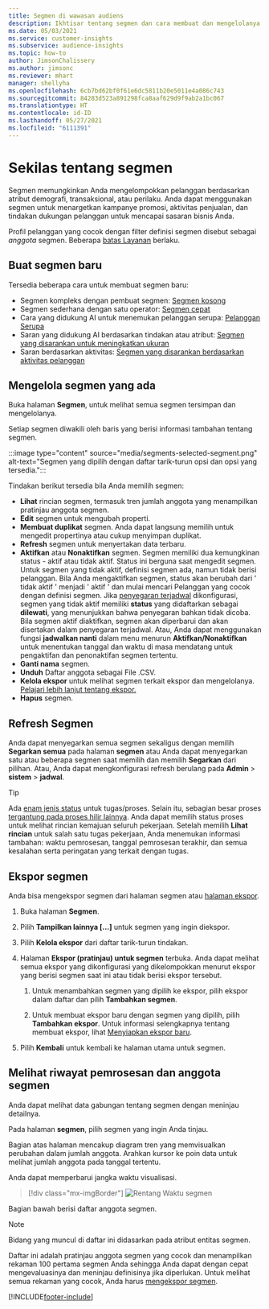 ```yaml
---
title: Segmen di wawasan audiens
description: Ikhtisar tentang segmen dan cara membuat dan mengelolanya.
ms.date: 05/03/2021
ms.service: customer-insights
ms.subservice: audience-insights
ms.topic: how-to
author: JimsonChalissery
ms.author: jimsonc
ms.reviewer: mhart
manager: shellyha
ms.openlocfilehash: 6cb7bd62bf0f61e6dc5811b20e5011e4a086c743
ms.sourcegitcommit: 84283d523a891298fca8aaf629d9f9ab2a1bc067
ms.translationtype: HT
ms.contentlocale: id-ID
ms.lasthandoff: 05/27/2021
ms.locfileid: "6111391"
---
```

# <a name="segments-overview"></a>Sekilas tentang segmen

Segmen memungkinkan Anda mengelompokkan pelanggan berdasarkan atribut demografi, transaksional, atau perilaku. Anda dapat menggunakan segmen untuk menargetkan kampanye promosi, aktivitas penjualan, dan tindakan dukungan pelanggan untuk mencapai sasaran bisnis Anda.

Profil pelanggan yang cocok dengan filter definisi segmen disebut sebagai *anggota* segmen. Beberapa [batas Layanan](service-limits.md) berlaku.

## <a name="create-a-new-segment"></a>Buat segmen baru

Tersedia beberapa cara untuk membuat segmen baru: 

- Segmen kompleks dengan pembuat segmen: [Segmen kosong](segment-builder.md#create-a-new-segment)
- Segmen sederhana dengan satu operator: [Segmen cepat](segment-builder.md#quick-segments)
- Cara yang didukung AI untuk menemukan pelanggan serupa: [Pelanggan Serupa](find-similar-customer-segments.md)
- Saran yang didukung AI berdasarkan tindakan atau atribut: [Segmen yang disarankan untuk meningkatkan ukuran](suggested-segments.md)
- Saran berdasarkan aktivitas: [Segmen yang disarankan berdasarkan aktivitas pelanggan](suggested-segments-activity.md)

## <a name="manage-existing-segments"></a>Mengelola segmen yang ada

Buka halaman **Segmen**, untuk melihat semua segmen tersimpan dan mengelolanya.

Setiap segmen diwakili oleh baris yang berisi informasi tambahan tentang segmen.

:::image type="content" source="media/segments-selected-segment.png" alt-text="Segmen yang dipilih dengan daftar tarik-turun opsi dan opsi yang tersedia.":::

Tindakan berikut tersedia bila Anda memilih segmen:

- **Lihat** rincian segmen, termasuk tren jumlah anggota yang menampilkan pratinjau anggota segmen.
- **Edit** segmen untuk mengubah properti.
- **Membuat duplikat** segmen. Anda dapat langsung memilih untuk mengedit propertinya atau cukup menyimpan duplikat.
- **Refresh** segmen untuk menyertakan data terbaru.
- **Aktifkan** atau **Nonaktifkan** segmen. Segmen memiliki dua kemungkinan status - aktif atau tidak aktif. Status ini berguna saat mengedit segmen. Untuk segmen yang tidak aktif, definisi segmen ada, namun tidak berisi pelanggan. Bila Anda mengaktifkan segmen, status akan berubah dari ' tidak aktif ' menjadi ' aktif ' dan mulai mencari Pelanggan yang cocok dengan definisi segmen. Jika [penyegaran terjadwal](system.md#schedule-tab) dikonfigurasi, segmen yang tidak aktif memiliki **status** yang didaftarkan sebagai **dilewati**, yang menunjukkan bahwa penyegaran bahkan tidak dicoba. Bila segmen aktif diaktifkan, segmen akan diperbarui dan akan disertakan dalam penyegaran terjadwal.
  Atau, Anda dapat menggunakan fungsi **jadwalkan nanti** dalam menu menurun **Aktifkan/Nonaktifkan** untuk menentukan tanggal dan waktu di masa mendatang untuk pengaktifan dan penonaktifan segmen tertentu.
- **Ganti nama** segmen.
- **Unduh** Daftar anggota sebagai File .CSV.
- **Kelola ekspor** untuk melihat segmen terkait ekspor dan mengelolanya. [Pelajari lebih lanjut tentang ekspor.](export-destinations.md)
- **Hapus** segmen.

## <a name="refresh-segments"></a>Refresh Segmen

Anda dapat menyegarkan semua segmen sekaligus dengan memilih **Segarkan semua** pada halaman **segmen** atau Anda dapat menyegarkan satu atau beberapa segmen saat memilih dan memilih **Segarkan** dari pilihan. Atau, Anda dapat mengkonfigurasi refresh berulang pada **Admin** > **sistem** > **jadwal**.

> [!TIP]
> Ada [enam jenis status](system.md#status-types) untuk tugas/proses. Selain itu, sebagian besar proses [tergantung pada proses hilir lainnya](system.md#refresh-policies). Anda dapat memilih status proses untuk melihat rincian kemajuan seluruh pekerjaan. Setelah memilih **Lihat rincian** untuk salah satu tugas pekerjaan, Anda menemukan informasi tambahan: waktu pemrosesan, tanggal pemrosesan terakhir, dan semua kesalahan serta peringatan yang terkait dengan tugas.

## <a name="export-segments"></a>Ekspor segmen

Anda bisa mengekspor segmen dari halaman segmen atau [halaman ekspor](export-destinations.md). 

1. Buka halaman **Segmen**.

1. Pilih **Tampilkan lainnya [...]** untuk segmen yang ingin diekspor.

1. Pilih **Kelola ekspor** dari daftar tarik-turun tindakan.

1. Halaman **Ekspor (pratinjau) untuk segmen** terbuka. Anda dapat melihat semua ekspor yang dikonfigurasi yang dikelompokkan menurut ekspor yang berisi segmen saat ini atau tidak berisi ekspor tersebut.

   1. Untuk menambahkan segmen yang dipilih ke ekspor, pilih ekspor dalam daftar dan pilih **Tambahkan segmen**.

   1. Untuk membuat ekspor baru dengan segmen yang dipilih, pilih **Tambahkan ekspor**. Untuk informasi selengkapnya tentang membuat ekspor, lihat [Menyiapkan ekspor baru](export-destinations.md#set-up-a-new-export).

1. Pilih **Kembali** untuk kembali ke halaman utama untuk segmen.

## <a name="view-processing-history-and-segment-members"></a>Melihat riwayat pemrosesan dan anggota segmen

Anda dapat melihat data gabungan tentang segmen dengan meninjau detailnya.

Pada halaman **segmen**, pilih segmen yang ingin Anda tinjau.

Bagian atas halaman mencakup diagram tren yang memvisualkan perubahan dalam jumlah anggota. Arahkan kursor ke poin data untuk melihat jumlah anggota pada tanggal tertentu.

Anda dapat memperbarui jangka waktu visualisasi.

> [!div class="mx-imgBorder"]
> ![Rentang Waktu segmen](media/segment-time-range.png "Rentang Waktu segmen")

Bagian bawah berisi daftar anggota segmen.

> [!NOTE]
> Bidang yang muncul di daftar ini didasarkan pada atribut entitas segmen.
>
>Daftar ini adalah pratinjau anggota segmen yang cocok dan menampilkan rekaman 100 pertama segmen Anda sehingga Anda dapat dengan cepat mengevaluasinya dan meninjau definisinya jika diperlukan. Untuk melihat semua rekaman yang cocok, Anda harus [mengekspor segmen](export-destinations.md).

[!INCLUDE[footer-include](../includes/footer-banner.md)] 
